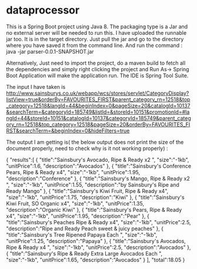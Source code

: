 # dataprocessor

This is a Spring Boot project using Java 8. The packaging type is a Jar and no external server will be needed to run this. 
I have uploaded the runnable jar too. It is in the target directory. Just pull the jar and 
go to the directory where you have saved it from the command line. And run the command : java -jar parser-0.0.1-SNAPSHOT.jar

Alternatively, Just need to import the project, do a maven build to fetch all the dependencies and simply right clicking the project and Run As-> Spring Boot Application will make the application run. The IDE is Spring Tool Suite.

The input I have taken is http://www.sainsburys.co.uk/webapp/wcs/stores/servlet/CategoryDisplay?listView=true&orderBy=FAVOURITES_FIRST&parent_category_rn=12518&top_category=12518&langId=44&beginIndex=0&pageSize=20&catalogId=10137&searchTerm=&categoryId=185749&listId=&storeId=10151&promotionId=#langId=44&storeId=10151&catalogId=10137&categoryId=185749&parent_category_rn=12518&top_category=12518&pageSize=20&orderBy=FAVOURITES_FIRST&searchTerm=&beginIndex=0&hideFilters=true

The output I am getting is( the below output does not print the size of the document properly, need to check why is it not working properly) :

{
"results":[
{
"title":"Sainsbury's Avocado, Ripe & Ready x2 ", "size":"-1kb", "unitPrice":1.6, "description":"Avocados" }, {
"title":"Sainsbury's Conference Pears, Ripe & Ready x4", "size":"-1kb", "unitPrice":1.95, "description":"Conference" }, {
"title":"Sainsbury's Mango, Ripe & Ready x2 ", "size":"-1kb", "unitPrice":1.55, "description":"by Sainsbury's Ripe and Ready Mango" }, {
"title":"Sainsbury's Kiwi Fruit, Ripe & Ready x4", "size":"-1kb", "unitPrice":1.75, "description":"Kiwi" }, {
"title":"Sainsbury's Kiwi Fruit, SO Organic x4", "size":"-1kb", "unitPrice":1.35, "description":"Organic Kiwi" }, {
"title":"Sainsbury's Pears, Ripe & Ready x4", "size":"-1kb", "unitPrice":1.95, "description":"Pear" }, {
"title":"Sainsbury's Peaches Ripe & Ready x4", "size":"-1kb", "unitPrice":2.5, "description":"Ripe and Ready Peach sweet & juicy peaches" }, {
"title":"Sainsbury's Tree Ripened Papaya Each ", "size":"-1kb", "unitPrice":1.25, "description":"Papaya" }, {
"title":"Sainsbury's Avocados, Ripe & Ready x4 ", "size":"-1kb", "unitPrice":2.5, "description":"Avocados" }, {
"title":"Sainsbury's Ripe & Ready Extra Large Avocados Each ", "size":"-1kb", "unitPrice":1.65, "description":"Avocados" } ], "total":18.05 }
